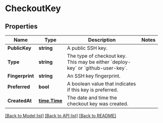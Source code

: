 # CheckoutKey

## Properties

Name | Type | Description | Notes
------------ | ------------- | ------------- | -------------
**PublicKey** | **string** | A public SSH key. | 
**Type** | **string** | The type of checkout key. This may be either &#x60;deploy-key&#x60; or &#x60;github-user-key&#x60;. | 
**Fingerprint** | **string** | An SSH key fingerprint. | 
**Preferred** | **bool** | A boolean value that indicates if this key is preferred. | 
**CreatedAt** | [**time.Time**](time.Time.md) | The date and time the checkout key was created. | 

[[Back to Model list]](../README.md#documentation-for-models) [[Back to API list]](../README.md#documentation-for-api-endpoints) [[Back to README]](../README.md)


